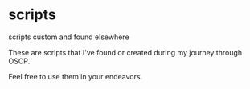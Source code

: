 # scripts
scripts custom and found elsewhere


These are scripts that I've found or created during my journey through OSCP.

Feel free to use them in your endeavors.
